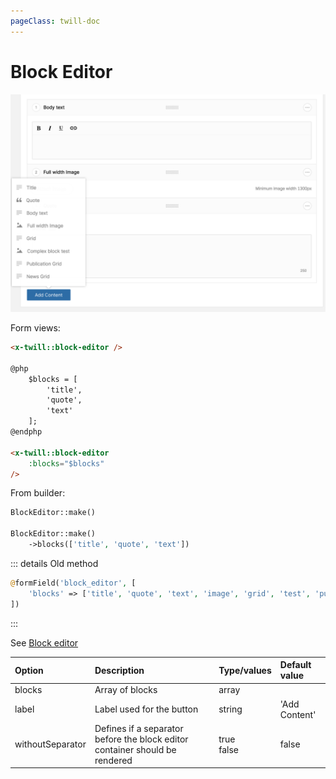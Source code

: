 ```yaml
---
pageClass: twill-doc
---
```


# Block Editor

![screenshot](../.vuepress/public/_media/blockeditor.png)

Form views:
```html
<x-twill::block-editor />

@php
    $blocks = [
        'title',
        'quote',
        'text'
    ];
@endphp

<x-twill::block-editor
    :blocks="$blocks"
/>
```

From builder:
```php
BlockEditor::make()

BlockEditor::make()
    ->blocks(['title', 'quote', 'text'])
```

::: details Old method
```php
@formField('block_editor', [
    'blocks' => ['title', 'quote', 'text', 'image', 'grid', 'test', 'publications', 'news']
])
```
:::

See [Block editor](/block-editor/)

| Option           | Description                                                                 | Type/values    | Default value |
|:-----------------|:----------------------------------------------------------------------------|:---------------|:--------------|
| blocks           | Array of blocks                                                             | array          |               |
| label            | Label used for the button                                                   | string         | 'Add Content' |
| withoutSeparator | Defines if a separator before the block editor container should be rendered | true<br/>false | false         |
